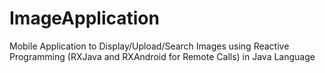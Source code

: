# ImageApplication
Mobile Application to Display/Upload/Search Images using Reactive Programming (RXJava and RXAndroid for Remote Calls) in Java Language
